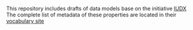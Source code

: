 This repository includes drafts of data models base on the initiative [IUDX](https://www.iudx.org.in/)
The complete list of metadata of these properties are located in their [vocabulary site](https://voc.iudx.org.in/data-models/list)
